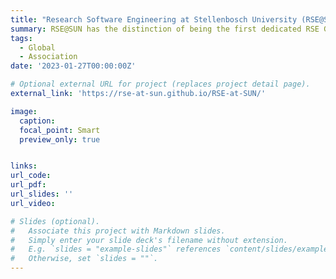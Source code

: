 ```yaml
---
title: "Research Software Engineering at Stellenbosch University (RSE@SUN), South Africa"
summary: RSE@SUN has the distinction of being the first dedicated RSE Group in Africa (offering Research Software Engineering services to researchers across all Faculties and Schools within the university).
tags:
  - Global
  - Association
date: '2023-01-27T00:00:00Z'

# Optional external URL for project (replaces project detail page).
external_link: 'https://rse-at-sun.github.io/RSE-at-SUN/'

image:
  caption: 
  focal_point: Smart
  preview_only: true


links:
url_code: 
url_pdf: 
url_slides: ''
url_video: 

# Slides (optional).
#   Associate this project with Markdown slides.
#   Simply enter your slide deck's filename without extension.
#   E.g. `slides = "example-slides"` references `content/slides/example-slides.md`.
#   Otherwise, set `slides = ""`.
---
```

